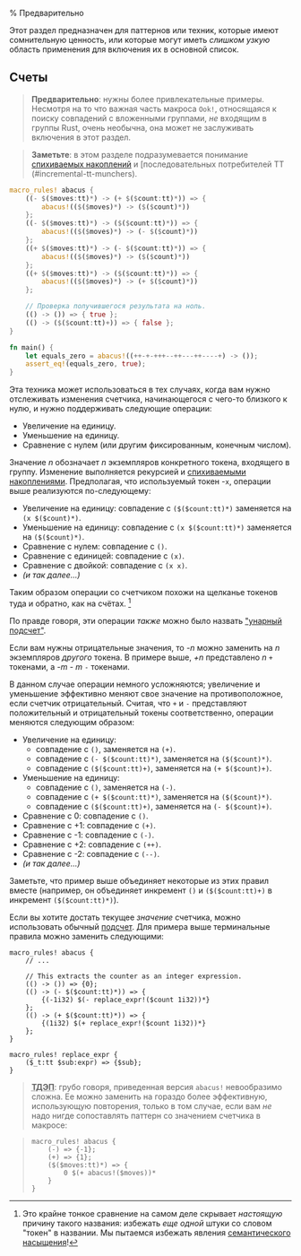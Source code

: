 % Предварительно

Этот раздел предназначен для паттернов или техник, которые имеют сомнительную
ценность, или которые могут иметь *слишком узкую* область применения для включения 
их в основной
список.

## Счеты

> **Предварительно**: нужны более привлекательные примеры. Несмотря на то что
важная часть макроса `Ook!`, относящаяся к поиску совпадений с вложенными
группами, *не* входящим в группы Rust, очень необычна, она может не
заслуживать включения в этот раздел.

> **Заметьте**: в этом разделе подразумевается понимание [спихиваемых 
накоплений](#push-down-accumulation) и [последовательных потребителей TT
(#incremental-tt-munchers).

```rust
macro_rules! abacus {
    ((- $($moves:tt)*) -> (+ $($count:tt)*)) => {
        abacus!(($($moves)*) -> ($($count)*))
    };
    ((- $($moves:tt)*) -> ($($count:tt)*)) => {
        abacus!(($($moves)*) -> (- $($count)*))
    };
    ((+ $($moves:tt)*) -> (- $($count:tt)*)) => {
        abacus!(($($moves)*) -> ($($count)*))
    };
    ((+ $($moves:tt)*) -> ($($count:tt)*)) => {
        abacus!(($($moves)*) -> (+ $($count)*))
    };

    // Проверка получившегося результата на ноль.
    (() -> ()) => { true };
    (() -> ($($count:tt)+)) => { false };
}

fn main() {
    let equals_zero = abacus!((++-+-+++--++---++----+) -> ());
    assert_eq!(equals_zero, true);
}
```

Эта техника может использоваться в тех случаях, когда вам нужно отслеживать
изменения счетчика, начинающегося с чего-то близкого к нулю, и нужно
поддерживать следующие операции:

* Увеличение на единицу.
* Уменьшение на единицу.
* Сравнение с нулем (или другим фиксированным, конечным числом).

Значение *n* обозначает *n* экземпляров конкретного токена, входящего в группу.
Изменение выполняется рекурсией и [спихиваемыми накоплениями](#push-down-accumulation).
Предполагая, что используемый токен -`x`, операции выше реализуются по-следующему:

* Увеличение на единицу: совпадение с `($($count:tt)*)` заменяется на `(x $($count)*)`.
* Уменьшение на единицу: совпадение с `(x $($count:tt)*)` заменяется на `($($count)*)`.
* Сравнение с нулем: совпадение с `()`.
* Сравнение с единицей: совпадение с `(x)`.
* Сравнение с двойкой: совпадение с `(x x)`.
* *(и так далее...)*

Таким образом операции со счетчиком похожи на щелканье токенов туда и обратно,
как на счётах. [^abacus]

[^abacus]: Это крайне тонкое сравнение на самом деле скрывает *настоящую* причину
такого названия: избежать *еще одной* штуки со словом "токен" в названии.
Мы пытаемся избежать явления [семантического насыщения](https://en.wikipedia.org/wiki/Semantic_satiation)!

По правде говоря, эти операции *также* можно было назвать ["унарный подсчет"](https://en.wikipedia.org/wiki/Unary_numeral_system).

Если вам нужны отрицательные значения, то *-n* можно заменить на *n* экземпляров
*другого* токена.  В примере выше, *+n* представлено *n* `+` токенами, а *-m* -
*m* `-` токенами.

В данном случае операции немного усложняются; увеличение и уменьшение эффективно
меняют свое значение на противоположное, если счетчик отрицательный. Считая,
что `+` и `-` представляют положительный и отрицательный токены соответственно,
операции меняются следующим образом:

* Увеличение на единицу:
  * совпадение с `()`, заменяется на `(+)`.
  * совпадение с `(- $($count:tt)*)`, заменяется на `($($count)*)`.
  * совпадение с `($($count:tt)+)`, заменяется на `(+ $($count)+)`.
* Уменьшение на единицу:
  * совпадение с `()`, заменяется на `(-)`.
  * совпадение с `(+ $($count:tt)*)`, заменяется на `($($count)*)`.
  * совпадение с `($($count:tt)+)`, заменяется на `(- $($count)+)`.
* Сравнение с 0: совпадение с `()`.
* Сравнение с +1: совпадение с `(+)`.
* Сравнение с -1: совпадение с `(-)`.
* Сравнение с +2: совпадение с `(++)`.
* Сравнение с -2: совпадение с `(--)`.
* *(и так далее...)*

Заметьте, что пример выше объединяет некоторые из этих правил вместе (например,
он объединяет инкремент `()` и `($($count:tt)+)` в инкремент `($($count:tt)*)`).

Если вы хотите достать текущее *значение* счетчика, можно использовать обычный
[подсчет](../blk/README.html#counting). Для примера выше терминальные правила
можно заменить следующими:

```ignore
macro_rules! abacus {
    // ...

    // This extracts the counter as an integer expression.
    (() -> ()) => {0};
    (() -> (- $($count:tt)*)) => {
        {(-1i32) $(- replace_expr!($count 1i32))*}
    };
    (() -> (+ $($count:tt)*)) => {
        {(1i32) $(+ replace_expr!($count 1i32))*}
    };
}

macro_rules! replace_expr {
    ($_t:tt $sub:expr) => {$sub};
}
```

> **<abbr title="Только для этого примера">ТДЭП</abbr>**: грубо говоря,
приведенная версия `abacus!` невообразимо сложна. Ее можно заменить на
гораздо более эффективную, использующую повторения, только в том случае,
если вам *не* надо нигде сопоставлять паттерн со значением счетчика в
макросе:


>
> ```ignore
> macro_rules! abacus {
>     (-) => {-1};
>     (+) => {1};
>     ($($moves:tt)*) => {
>         0 $(+ abacus!($moves))*
>     }
> }
> ```
